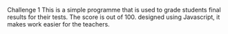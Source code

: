 Challenge 1
This is a simple programme that is used to grade students final results for their tests. The score is out of 100. designed using Javascript, it makes work easier for the teachers.